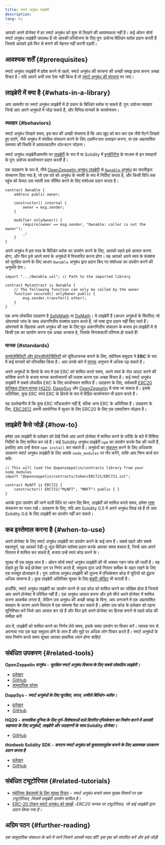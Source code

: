 ```yaml
---
title: स्मार्ट अनुबंध लाइब्रेरी
description:
lang: hi
---
```


आपको अपने प्रोजेक्ट में हर स्मार्ट अनुबंध को शुरू से लिखने की आवश्यकता नहीं है। कई ओपन सोर्स स्मार्ट अनुबंध लाइब्रेरी उपलब्ध हैं जो आपकी परियोजना के लिए पुन: प्रयोज्य बिल्डिंग ब्लॉक प्रदान करती हैं जिससे आपको इसे फिर से बनाने की मेहनत नहीं करनी पड़ती।

## आवश्यक शर्तें {#prerequisites}

स्मार्ट अनुबंध लाइब्रेरी में प्रवेश करने से पहले, स्मार्ट अनुबंध की संरचना की अच्छी समझ प्राप्त करना अच्छा विचार है। यदि आपने अभी तक ऐसा नहीं किया है तो [स्मार्ट अनुबंध की संरचना](/developers/docs/smart-contracts/anatomy/) पर जाएं।

## लाइब्रेरी में क्या है {#whats-in-a-library}

आप आमतौर पर स्मार्ट अनुबंध लाइब्रेरी में दो प्रकार के बिल्डिंग ब्लॉक पा सकते हैं: पुन: प्रयोज्य व्यवहार जिन्हें आप अपने अनुबंधों में जोड़ सकते हैं, और विभिन्न मानकों के कार्यान्वयन।

### व्यवहार {#behaviors}

स्मार्ट अनुबंध लिखते समय, इस बात की अच्छी संभावना है कि आप खुद को बार-बार एक जैसे पैटर्न लिखते हुए पाएंगे, जैसे अनुबंध में संरक्षित संचालन करने के लिए _एडमिन_ पता असाइन करना, या एक अप्रत्याशित समस्या की स्थिति में आपातकालीन _पॉज़_ बटन जोड़ना।

स्मार्ट अनुबंध लाइब्रेरीआमतौर पर [लाइब्रेरी](https://solidity.readthedocs.io/en/v0.7.2/contracts.html#libraries) के रूप में या Solidity में [इनहेरिटेंस](https://solidity.readthedocs.io/en/v0.7.2/contracts.html#inheritance) के माध्यम से इन व्यवहारों के पुन: प्रयोज्य कार्यान्वयन प्रदान करती हैं।

एक उदाहरण के रूप में, नीचे [OpenZeppelin अनुबंध लाइब्रेरी](https://github.com/OpenZeppelin/openzeppelin-contracts) से [`Ownable` अनुबंध](https://github.com/OpenZeppelin/openzeppelin-contracts/blob/v3.2.0/contracts/access/Ownable.sol) का सरलीकृत संस्करण दिया गया है, जो एक पते को अनुबंध के स्वामी के रूप में निर्दिष्ट करता है, और किसी विधि तक पहुंच को केवल उस स्वामी तक सीमित करने के लिए संशोधक प्रदान करता है।

```solidity
contract Ownable {
    address public owner;

    constructor() internal {
        owner = msg.sender;
    }

    modifier onlyOwner() {
        require(owner == msg.sender, "Ownable: caller is not the owner");
        _;
    }
}
```

अपने अनुबंध में इस तरह के बिल्डिंग ब्लॉक का उपयोग करने के लिए, आपको पहले इसे आयात करना होगा, और फिर इसे अपने स्वयं के अनुबंधों में विस्तारित करना होगा। यह आपको अपने स्वयं के फंक्शंस को सुरक्षित करने के लिए आधार `Ownable` अनुबंध द्वारा प्रदान किए गए संशोधक का उपयोग करने की अनुमति देगा।

```solidity
import ".../Ownable.sol"; // Path to the imported library

contract MyContract is Ownable {
    // The following function can only be called by the owner
    function secured() onlyOwner public {
        msg.sender.transfer(1 ether);
    }
}
```

एक अन्य लोकप्रिय उदाहरण है [SafeMath](https://docs.openzeppelin.com/contracts/3.x/utilities#math) या [DsMath](https://dappsys.readthedocs.io/en/latest/ds_math.html)। ये लाइब्रेरी हैं (आधार अनुबंधों के विपरीत) जो ओवरफ्लो जांच के साथ अंकगणितीय फंक्शंस प्रदान करते हैं, जो भाषा द्वारा प्रदान नहीं किए जाते हैं। ओवरफ्लो के खिलाफ अपने अनुबंध की रक्षा के लिए मूल अंकगणितीय संचालन के बजाय इन लाइब्रेरी में से किसी एक का उपयोग करना एक अच्छा अभ्यास है, जिसके विनाशकारी परिणाम हो सकते हैं!

### मानक {#standards}

[कम्पोज़ेबिलिटी और इंटरऑपरेटेबिलिटी](/developers/docs/smart-contracts/composability/) को सुविधाजनक बनाने के लिए, एथेरियम समुदाय ने **ERC** के रूप में कई मानकों को परिभाषित किया है। आप उनके बारे में [मानक](/developers/docs/standards/) अनुभाग में अधिक पढ़ सकते हैं।

अपने अनुबंधों के हिस्से के रूप में एक ERC को शामिल करते समय, अपने स्वयं के रोल आउट करने की कोशिश करने के बजाय मानक कार्यान्वयनों की तलाश करना एक अच्छा विचार है। कई स्मार्ट अनुबंध लाइब्रेरी में सबसे लोकप्रिय ERC के लिए कार्यान्वयन शामिल हैं। उदाहरण के लिए, सर्वव्यापी [ERC20 फंजिबल टोकन मानक](/developers/tutorials/understand-the-erc-20-token-smart-contract/) [HQ20](https://github.com/HQ20/contracts/blob/master/contracts/token/README.md), [DappSys](https://github.com/dapphub/ds-token/) और [OpenZeppelin](https://docs.openzeppelin.com/contracts/3.x/erc20) में पाया जा सकता है। इसके अतिरिक्त, कुछ ERC स्वयं ERC के हिस्से के रूप में विहित कार्यान्वयन भी प्रदान करते हैं।

यह उल्लेखनीय है कि कुछ ERC स्टैंडअलोन नहीं हैं, बल्कि अन्य ERC के अतिरिक्त हैं। उदाहरण के लिए, [ERC2612](https://eips.ethereum.org/EIPS/eip-2612) अपनी उपयोगिता में सुधार के लिए ERC20 के लिए एक एक्सटेंशन जोड़ता है।

## लाइब्रेरी कैसे जोड़ें {#how-to}

हमेशा उस लाइब्रेरी के प्रलेखन को देखें जिसे आप अपने प्रोजेक्ट में शामिल करने के तरीके के बारे में विशिष्ट निर्देशों के लिए शामिल कर रहे हैं। कई Solidity अनुबंध लाइब्रेरी `npm` का उपयोग करके पैक की जाती हैं, इसलिए आप उन्हें केवल `npm install` कर सकते हैं। अनुबंधों का [संकलन](/developers/docs/smart-contracts/compiling/) करने के लिए अधिकांश उपकरण स्मार्ट अनुबंध लाइब्रेरी के लिए आपके `node_modules` पर गौर करेंगे, ताकि आप निम्न कार्य कर सकें:

```solidity
// This will load the @openzeppelin/contracts library from your node_modules
import "@openzeppelin/contracts/token/ERC721/ERC721.sol";

contract MyNFT is ERC721 {
    constructor() ERC721("MyNFT", "MNFT") public { }
}
```

आपके द्वारा उपयोग की जाने वाली विधि पर ध्यान दिए बिना, लाइब्रेरी को शामिल करते समय, हमेशा [भाषा](/developers/docs/smart-contracts/languages/) संस्करण पर नज़र रखें। उदाहरण के लिए, यदि आप Solidity 0.5 में अपने अनुबंध लिख रहे हैं तो आप Solidity 0.6 के लिए लाइब्रेरी का उपयोग नहीं कर सकते।

## कब इस्तेमाल करना है {#when-to-use}

अपने प्रोजेक्ट के लिए स्मार्ट अनुबंध लाइब्रेरी का उपयोग करने के कई लाभ हैं। सबसे पहले और सबसे महत्वपूर्ण, यह आपको रेडी-टू-यूज़ बिल्डिंग ब्लॉक्स प्रदान करके आपका समय बचाता है, जिन्हें आप अपने सिस्टम में शामिल कर सकते हैं, बजाय उन्हें स्वयं कोड करने के।

सुरक्षा भी एक प्रमुख लाभ है। ओपन सोर्स स्मार्ट अनुबंध लाइब्रेरी की भी अक्सर गहन जांच की जाती है। यह देखते हुए कि कई प्रोजेक्ट उन पर निर्भर करते हैं, समुदाय द्वारा उन्हें निरंतर समीक्षा के तहत रखने के लिए एक मजबूत प्रोत्साहन है। पुन: प्रयोज्य अनुबंध लाइब्रेरी की तुलना में एप्लिकेशन कोड में त्रुटियों को ढूंढना अधिक सामान्य है। कुछ लाइब्रेरी अतिरिक्त सुरक्षा के लिए [बाहरी ऑडिट](https://github.com/OpenZeppelin/openzeppelin-contracts/tree/master/audits) भी कराती हैं।

हालाँकि, स्मार्ट अनुबंध लाइब्रेरी का उपयोग करने से उस कोड को शामिल करने का जोखिम होता है जिससे आप अपने प्रोजेक्ट में परिचित नहीं हैं। एक अनुबंध आयात करना और इसे सीधे अपने प्रोजेक्ट में शामिल करना आकर्षक लगता है, लेकिन उस अनुबंध की अच्छी समझ के बिना, आप अनजाने में एक अप्रत्याशित व्यवहार के कारण अपने सिस्टम में एक समस्या पैदा कर सकते हैं। हमेशा उस कोड के प्रलेखन को पढ़ना सुनिश्चित करें जिसे आप आयात कर रहे हैं और फिर इसे अपने प्रोजेक्ट का हिस्सा बनाने से पहले कोड की समीक्षा करें!

अंत में, लाइब्रेरी को शामिल करने का निर्णय लेते समय, इसके समग्र उपयोग पर विचार करें। व्यापक रूप से अपनाया गया एक बड़ा समुदाय होने के लाभ हैं और मुद्दों पर अधिक लोग विचार करते हैं। स्मार्ट अनुबंधों के साथ निर्माण करते समय सुरक्षा आपका प्राथमिक ध्यान होना चाहिए!

## संबंधित उपकरण {#related-tools}

**OpenZeppelin अनुबंध -** **_सुरक्षित स्मार्ट अनुबंध विकास के लिए सबसे लोकप्रिय लाइब्रेरी।_**

- [प्रलेखन](https://docs.openzeppelin.com/contracts/)
- [GitHub](https://github.com/OpenZeppelin/openzeppelin-contracts)
- [सामुदायिक फोरम](https://forum.openzeppelin.com/c/general/16)

**DappSys -** **_स्मार्ट अनुबंधों के लिए सुरक्षित, सरल, लचीले बिल्डिंग-ब्लॉक।_**

- [प्रलेखन](https://dappsys.readthedocs.io/)
- [GitHub](https://github.com/dapphub/dappsys)

**HQ20 -** **_वास्तविक दुनिया के लिए पूर्ण-विशेषताओं वाले वितरित एप्लिकेशन का निर्माण करने में आपकी सहायता के लिए अनुबंधों, लाइब्रेरी और उदाहरणों के साथ Solidity प्रोजेक्ट।_**

- [GitHub](https://github.com/HQ20/contracts)

**thirdweb Solidity SDK -** **_कस्टम स्मार्ट अनुबंध को कुशलतापूर्वक बनाने के लिए आवश्यक उपकरण प्रदान करता है_**

- [प्रलेखन](https://portal.thirdweb.com/contracts/build/overview)
- [GitHub](https://github.com/thirdweb-dev/contracts)

## संबंधित ट्यूटोरियल {#related-tutorials}

- [एथेरियम डेवलपर्स के लिए सुरक्षा विचार](/developers/docs/smart-contracts/security/) _– स्मार्ट अनुबंध बनाते समय सुरक्षा विचारों पर एक ट्यूटोरियल, जिसमें लाइब्रेरी उपयोग शामिल है।_
- [ERC-20 टोकन स्मार्ट अनुबंध को समझें](/developers/tutorials/understand-the-erc-20-token-smart-contract/) _-ERC20 मानक पर ट्यूटोरियल, जो कई लाइब्रेरी द्वारा प्रदान किया गया है।_

## अग्रिम पठन {#further-reading}

_एक सामुदायिक संसाधन के बारे में जानें जिसने आपकी मदद की? इस पृष्ठ को संपादित करें और इसे जोड़ें!_
